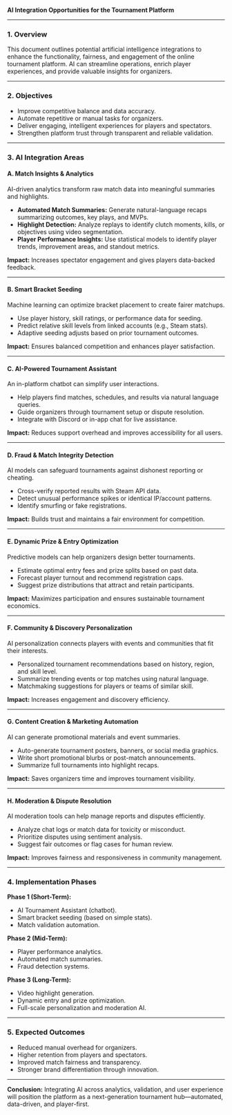 **AI Integration Opportunities for the Tournament Platform**

---

### 1. Overview

This document outlines potential artificial intelligence integrations to enhance
the functionality, fairness, and engagement of the online tournament platform.
AI can streamline operations, enrich player experiences, and provide valuable
insights for organizers.

---

### 2. Objectives

- Improve competitive balance and data accuracy.
- Automate repetitive or manual tasks for organizers.
- Deliver engaging, intelligent experiences for players and spectators.
- Strengthen platform trust through transparent and reliable validation.

---

### 3. AI Integration Areas

#### A. Match Insights & Analytics

AI-driven analytics transform raw match data into meaningful summaries and
highlights.

- **Automated Match Summaries:** Generate natural-language recaps summarizing
  outcomes, key plays, and MVPs.
- **Highlight Detection:** Analyze replays to identify clutch moments, kills, or
  objectives using video segmentation.
- **Player Performance Insights:** Use statistical models to identify player
  trends, improvement areas, and standout metrics.

**Impact:** Increases spectator engagement and gives players data-backed
feedback.

---

#### B. Smart Bracket Seeding

Machine learning can optimize bracket placement to create fairer matchups.

- Use player history, skill ratings, or performance data for seeding.
- Predict relative skill levels from linked accounts (e.g., Steam stats).
- Adaptive seeding adjusts based on prior tournament outcomes.

**Impact:** Ensures balanced competition and enhances player satisfaction.

---

#### C. AI-Powered Tournament Assistant

An in-platform chatbot can simplify user interactions.

- Help players find matches, schedules, and results via natural language
  queries.
- Guide organizers through tournament setup or dispute resolution.
- Integrate with Discord or in-app chat for live assistance.

**Impact:** Reduces support overhead and improves accessibility for all users.

---

#### D. Fraud & Match Integrity Detection

AI models can safeguard tournaments against dishonest reporting or cheating.

- Cross-verify reported results with Steam API data.
- Detect unusual performance spikes or identical IP/account patterns.
- Identify smurfing or fake registrations.

**Impact:** Builds trust and maintains a fair environment for competition.

---

#### E. Dynamic Prize & Entry Optimization

Predictive models can help organizers design better tournaments.

- Estimate optimal entry fees and prize splits based on past data.
- Forecast player turnout and recommend registration caps.
- Suggest prize distributions that attract and retain participants.

**Impact:** Maximizes participation and ensures sustainable tournament
economics.

---

#### F. Community & Discovery Personalization

AI personalization connects players with events and communities that fit their
interests.

- Personalized tournament recommendations based on history, region, and skill
  level.
- Summarize trending events or top matches using natural language.
- Matchmaking suggestions for players or teams of similar skill.

**Impact:** Increases engagement and discovery efficiency.

---

#### G. Content Creation & Marketing Automation

AI can generate promotional materials and event summaries.

- Auto-generate tournament posters, banners, or social media graphics.
- Write short promotional blurbs or post-match announcements.
- Summarize full tournaments into highlight recaps.

**Impact:** Saves organizers time and improves tournament visibility.

---

#### H. Moderation & Dispute Resolution

AI moderation tools can help manage reports and disputes efficiently.

- Analyze chat logs or match data for toxicity or misconduct.
- Prioritize disputes using sentiment analysis.
- Suggest fair outcomes or flag cases for human review.

**Impact:** Improves fairness and responsiveness in community management.

---

### 4. Implementation Phases

**Phase 1 (Short-Term):**

- AI Tournament Assistant (chatbot).
- Smart bracket seeding (based on simple stats).
- Match validation automation.

**Phase 2 (Mid-Term):**

- Player performance analytics.
- Automated match summaries.
- Fraud detection systems.

**Phase 3 (Long-Term):**

- Video highlight generation.
- Dynamic entry and prize optimization.
- Full-scale personalization and moderation AI.

---

### 5. Expected Outcomes

- Reduced manual overhead for organizers.
- Higher retention from players and spectators.
- Improved match fairness and transparency.
- Stronger brand differentiation through innovation.

---

**Conclusion:** Integrating AI across analytics, validation, and user experience
will position the platform as a next-generation tournament hub—automated,
data-driven, and player-first.
